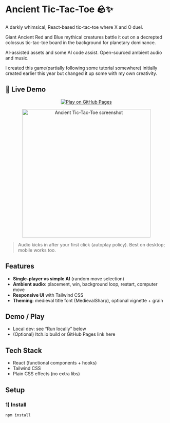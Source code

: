 # Ancient Tic-Tac-Toe 🪨✨
A darkly whimsical, React-based tic-tac-toe where X and O duel.

Giant Ancient Red and Blue mythical creatures battle it out on a decrepted colossus   tic-tac-toe board in the background for planetary dominance.  

AI-assisted assets and some AI code assist. Open-sourced ambient audio and music.

I created this game(partially following some tutorial somewhere)  initially created earlier this year but changed it up some with my own creativity.


## 🚀 Live Demo

<p align="center">
  <a href="https://darylgallatin.github.io/Ancient-tic-tac-toe/">
    <img src="https://img.shields.io/badge/Play%20on-GitHub%20Pages-0ea5e9?style=for-the-badge&logo=githubpages&logoColor=white" alt="Play on GitHub Pages">
  </a>
</p>

<p align="center">
  <a href="https://darylgallatin.github.io/Ancient-tic-tac-toe/">
    <img src="https://github.com/user-attachments/assets/a53ed4a6-5b81-4f22-a6a2-625203147dda"
         alt="Ancient Tic-Tac-Toe screenshot" width="400">
  </a>
</p>


> Audio kicks in after your first click (autoplay policy). Best on desktop; mobile works too.


## Features
- **Single-player vs simple AI** (random move selection)
- **Ambient audio**: placement, win, background loop, restart, computer move
- **Responsive UI** with Tailwind CSS
- **Theming**: medieval title font (MedievalSharp), optional vignette + grain


## Demo / Play
- Local dev: see “Run locally” below  
- (Optional) Itch.io build or GitHub Pages link here

## Tech Stack
- React (functional components + hooks)
- Tailwind CSS
- Plain CSS effects (no extra libs)


## Setup

### 1) Install
```bash
npm install